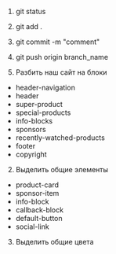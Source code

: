 1. git status
2. git add .
3. git commit -m "comment"
4. git push origin branch_name

1. Разбить наш сайт на блоки
- header-navigation 
- header
- super-product
- special-products
- info-blocks
- sponsors
- recently-watched-products
- footer
- copyright

2. Выделить общие элементы
- product-card
- sponsor-item
- info-block
- callback-block
- default-button
- social-link

3. Выделить общие цвета
